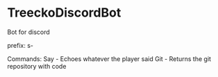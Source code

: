 # TreeckoDiscordBot
Bot for discord

prefix: s-

Commands:
  Say - Echoes whatever the player said
  Git - Returns the git repository with code
